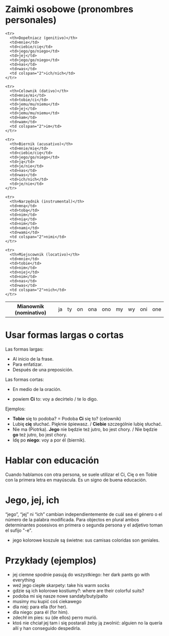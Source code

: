 Zaimki osobowe (pronombres personales)
======================================

<table>
  <tbody>
    <tr>
      <th>Mianownik (nominativo)</th>
      <td>ja</td>
      <td>ty</td>
      <td>on</td>
      <td>ona</td>
      <td>ono</td>
      <td>my</td>
      <td>wy</td>
      <td>oni</td>
      <td>one</td>
    </tr>

    <tr>
      <th>Dopełniacz (genitivo)</th>
      <td>mnie</td>
      <td>ciebie/cię</td>
      <td>jego/go/niego</td>
      <td>jej</td>
      <td>jego/go/niego</td>
      <td>nas</td>
      <td>was</td>
      <td colspan="2">ich/nich</td>
    </tr>

    <tr>
      <th>Celownik (dativo)</th>
      <td>mnie/mi</td>
      <td>tobie/ci</td>
      <td>jemu/mu/niemu</td>
      <td>jej</td>
      <td>jemu/mu/niemu</td>
      <td>nam</td>
      <td>wam</td>
      <td colspan="2">im</td>
    </tr>

    <tr>
      <th>Biernik (acusativo)</th>
      <td>mnie/mię</td>
      <td>ciebie/cię</td>
      <td>jego/go/niego</td>
      <td>ją</td>
      <td>je/nie</td>
      <td>nas</td>
      <td>was</td>
      <td>ich/nich</td>
      <td>je/nie</td>
    </tr>

    <tr>
      <th>Narzędnik (instrumental)</th>
      <td>mną</td>
      <td>tobą</td>
      <td>nim</td>
      <td>nią</td>
      <td>nim</td>
      <td>nami</td>
      <td>wami</td>
      <td colspan="2">nimi</td>
    </tr>

    <tr>
      <th>Miejscownik (locativo)</th>
      <td>mnie</td>
      <td>tobie</td>
      <td>nim</td>
      <td>niej</td>
      <td>nim</td>
      <td>nas</td>
      <td>was</td>
      <td colspan="2">nich</td>
    </tr>
  </tbody>
</table>

Usar formas largas o cortas
===========================

Las formas largas:

- Al inicio de la frase.
- Para enfatizar.
- Después de una preposición.

Las formas cortas:

- En medio de la oración.

* powiem **Ci** to: voy a decírtelo / te lo digo.

Ejemplos:

- **Tobie** się to podoba? = Podoba **Ci** się to? (celownik)
- Lubię **cię** słuchać. Pięknie śpiewasz. / **Ciebie** szczególnie lubię słuchać.
- Nie ma (Piotrka). **Jego** nie będzie też jutro, bo jest chory. / Nie będzie **go** też jutro, bo jest chory.
- Idę po **niego**: voy a por él (biernik).


Hablar con educación
====================

Cuando hablamos con otra persona, se suele utilizar el Ci, Cię o en Tobie con
la primera letra en mayúscula. Es un signo de buena educación.

Jego, jej, ich
==============

“jego”, “jej” ni “ich” cambian independientemente de cuál sea el género o el
número de la palabra modificada. Para objectos en plural ambos determinantes
posesivos en primera o segunda persona y el adjetivo toman el sufijo "-e".

* jego kolorowe koszule są świetne: sus camisas coloridas son geniales.

Przykłady (ejemplos)
====================

* jej ciemne spodnie pasują do wszystkiego: her dark pants go with everything
* weź jego ciepłe skarpety: take his warm socks
* gdzie są ich kolorowe kostiumy?: where are their colorful suits?
* podoba mi się nasze nowe sandały/buty/palto
* musimy mu kupić coś ciekawego
* dla niej: para ella (for her).
* dla niego: para él (for him).
* zdechł im pies: su (de ellos) perro murió.
* ktoś nie chciał jej tam i się postarali żeby ją zwolnić: alguien no la
  quería allí y han conseguido despedirla.
